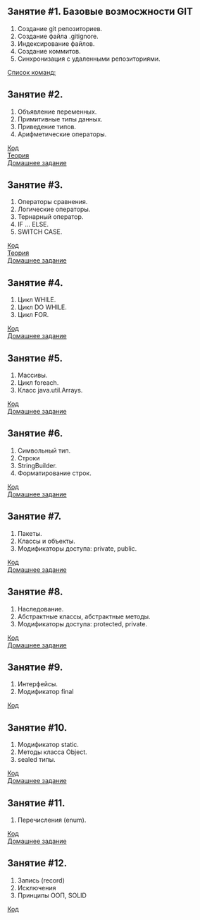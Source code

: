 ## Занятие #1. Базовые возмосжности GIT
1. Создание git репозиториев.
2. Создание файла .gitignore.
3. Индексирование файлов.
4. Создание коммитов.
5. Синхронизация с удаленными репозиториями.

[Список команд:](resources/git-commands/commands01.md)

## Занятие #2. 
1. Объявление переменных. 
2. Примитивные типы данных.
3. Приведение типов.
4. Арифметические операторы.

[Код](src/lesson02)<br>
[Теория](src/lesson02/pdf) <br>
[Домашнее задание](src/lesson02/task)

## Занятие #3.
1. Операторы сравнения.
2. Логические операторы.
3. Тернарный оператор.
4. IF ... ELSE.
5. SWITCH CASE.

[Код](src/lesson03)<br>
[Теория](src/lesson03/pdf)<br>
[Домашнее задание](src/lesson03/task)

## Занятие #4.
1. Цикл WHILE.
2. Цикл DO WHILE.
3. Цикл FOR.

[Код](src/lesson04)<br>
[Домашнее задание](src/lesson04/task)

## Занятие #5.
1. Массивы.
2. Цикл foreach.
3. Класс java.util.Arrays.

[Код](src/lesson05)<br>
[Домашнее задание](src/lesson05/task)

## Занятие #6.
1. Символьный тип.
2. Строки
3. StringBuilder.
4. Форматирование строк.

[Код](src/lesson06)<br>
[Домашнее задание](src/lesson06/task)

## Занятие #7.
1. Пакеты.
2. Классы и объекты.
3. Модификаторы доступа: private, public.

[Код](src/com/company/project/lesson07)<br>
[Домашнее задание](src/com/company/project/lesson07/task)

## Занятие #8.
1. Наследование.
2. Абстрактные классы, абстрактные методы.
2. Модификаторы доступа: protected, private.

[Код](src/com/company/project/lesson08)<br>
[Домашнее задание](src/com/company/project/lesson08/task)

## Занятие #9.
1. Интерфейсы.
2. Модификатор final

[Код](src/com/company/project/lesson9)<br>

## Занятие #10.
1. Модификатор static.
2. Методы класса Object.
3. sealed типы.

[Код](src/com/company/project/lesson10)<br>
[Домашнее задание](src/com/company/project/lesson10/task)

## Занятие #11.
1. Перечисления (enum).

[Код](src/com/company/project/lesson11)<br>
[Домашнее задание](src/com/company/project/lesson11/task)

## Занятие #12.
1. Запись (record)
2. Исключения
3. Принципы ООП, SOLID

[Код](src/com/company/project/lesson12)<br>
